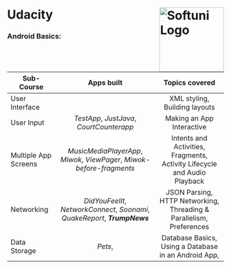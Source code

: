 # Udacity  <img src="https://cdn.worldvectorlogo.com/logos/udacity-2.svg" alt="Softuni Logo" width="150" align="right"/>
### Android Basics: 
 
| Sub-Course              | Apps built    | Topics covered    |
| -------------           |:-------------:|:-------------:
| User Interface          |               |XML styling, Building layouts
| User Input              | *TestApp*, *JustJava*, *CourtCounterapp* |Making an App Interactive
| Multiple App Screens    | *MusicMediaPlayerApp*, *Miwok*, *ViewPager*, *Miwok-before-fragments* | Intents and Activities, Fragments, Activity Lifecycle and Audio Playback
| Networking              |  *DidYouFeelIt*, *NetworkConnect*, *Soonami*, *QuakeReport*, ***TrumpNews*** | JSON Parsing, HTTP Networking, Threading & Parallelism, Preferences |
| Data Storage            | *Pets*,       | Database Basics, Using a Database in an Android App,  | 

